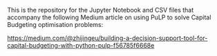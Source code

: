 This is the repository for the Jupyter Notebook and CSV files that accompany the following Medium article on using PuLP to solve Capital Budgeting optimisation problems:

https://medium.com/@zhijingeu/building-a-decision-support-tool-for-capital-budgeting-with-python-pulp-f56785f6668e
 

